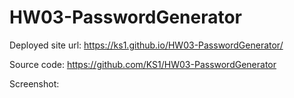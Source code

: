 # HW03-PasswordGenerator
Deployed site url: https://ks1.github.io/HW03-PasswordGenerator/ 

Source code: https://github.com/KS1/HW03-PasswordGenerator

Screenshot: 
